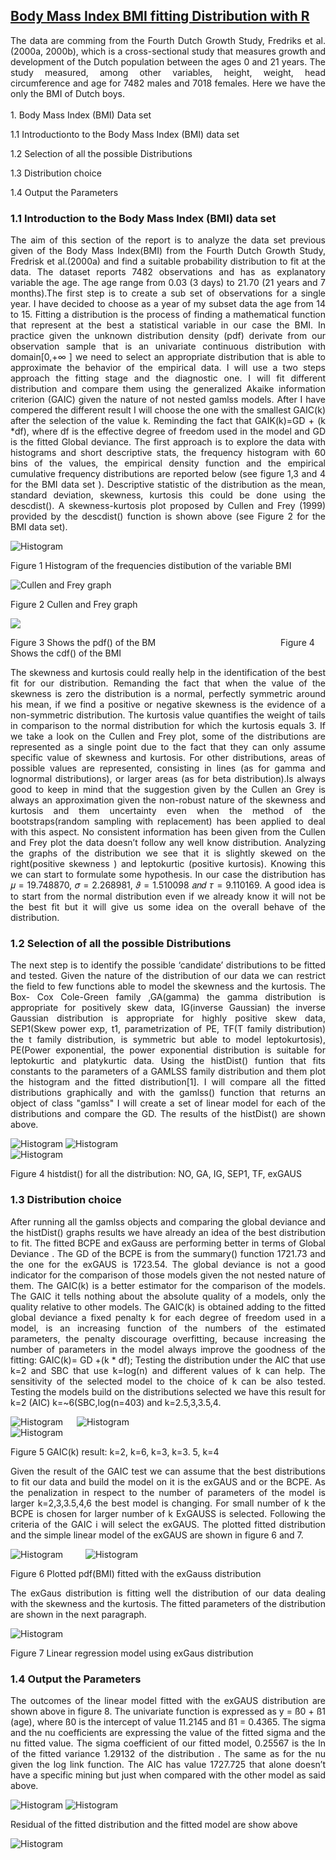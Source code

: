## [Body Mass Index BMI fitting Distribution with R](https://github.com/MauriLoi/Body-Mass-Index-BMI-fitting-Distribution-with-R)

<div align="justify"> The data are comming from the Fourth Dutch Growth Study, Fredriks et al. (2000a, 2000b), which is a cross-sectional study that measures growth and development of the Dutch population between the ages 0 and 21 years. The study measured, among other variables, height, weight, head circumference and age for 7482 males and 7018 females. Here we have the only the BMI of Dutch boys.  </div>  
<br />
1. Body Mass Index (BMI) Data set

   1.1  Introductionto to the Body Mass Index (BMI) data set 
    
   1.2  Selection of all the possible Distributions

   1.3  Distribution choice
    
   1.4  Output the Parameters
   
### 1.1 Introduction to the Body Mass Index (BMI) data set  

<div align="justify"> The aim of this section of the report is to analyze the data set previous given of the Body Mass Index(BMI) from the Fourth Dutch Growth Study, Fredrisk et al.(2000a) and find a suitable probability distribution to fit at the data. The dataset reports 7482 observations and has as explanatory variable the age. The age range from 0.03 (3 days) to 21.70 (21 years and 7 months).The first step is to create a sub set of observations for a single year. I have decided to choose as a year of my subset data the age from 14 to 15.
Fitting a distribution is the process of finding a mathematical function that represent at the best a statistical variable in our case the BMI. In practice given the unknown distribution density (pdf) derivate from our observation sample that is an univariate continuous distribution with domain[0,+∞ ] we need to select an appropriate distribution that is able to approximate the behavior of the empirical data. I will use a two steps approach the fitting stage and the diagnostic one. I will fit different distribution and compare them using the generalized Akaike information criterion (GAIC) given the nature of not nested gamlss models. After I have compered the different result I will choose the one with the smallest GAIC(k) after the selection of the value k. Reminding the fact that GAIK(k)=GD + (k *df), where df is the effective degree of freedom used in the model and GD is the fitted Global deviance. The first approach is to explore the data with histograms and short descriptive stats, the frequency histogram with 60 bins of the values, the empirical density function and the empirical cumulative frequency distributions are reported below (see figure 1,3 and 4 for the BMI data set ). Descriptive statistic of the distribution as the mean, standard deviation, skewness, kurtosis this could be done using the descdist(). A skewness-kurtosis plot proposed by Cullen and Frey (1999) provided by the descdist() function is shown above (see Figure 2 for the BMI data set).  </div>

![Histogram](Images/Picture1.png)   

Figure 1 Histogram of the frequencies distibution of the variable BMI

![Cullen and Frey graph](/Images/Picture2.png)

Figure 2 Cullen and Frey graph

![](/Images/Picture3.png)

Figure 3 Shows the pdf() of the BM &emsp;&emsp;&emsp;&emsp;&emsp;&emsp;&emsp;&emsp;&emsp;&emsp;&emsp;&emsp;&emsp;&emsp;Figure 4 Shows the cdf() of the BMI


<div align="justify"> The skewness and kurtosis could really help in the identification of the best fit for our distribution. Remanding the fact that when the value of the skewness is zero the distribution is a normal, perfectly symmetric around his mean, if we find a positive or negative skewness is the evidence of a non-symmetric distribution.
The kurtosis value quantifies the weight of tails in comparison to the normal distribution for which the kurtosis equals 3.
If we take a look on the Cullen and Frey plot, some of the distributions are represented as a single point due to the fact that they can only assume specific value of skewness and kurtosis. For other distributions, areas of possible values are represented, consisting in lines (as for gamma and lognormal distributions), or larger areas (as for beta distribution).Is always good to keep in mind that the suggestion given by the Cullen an Grey is always an approximation given the non-robust nature of the skewness and kurtosis and them uncertainty even when the method of the bootstraps(random sampling with replacement) has been applied to deal with this aspect. No consistent information has been given from the Cullen and Frey plot the data doesn’t follow any well know distribution. Analyzing the graphs of the distribution we see that it is slightly skewed on the right(positive skewness ) and leptokurtic (positive kurtosis). Knowing this we can start to formulate some hypothesis. In our case the distribution has 𝜇 = 19.748870, 𝜎 = 2.268981, 𝜗 = 1.510098 𝑎𝑛𝑑 𝜏 = 9.110169. A good idea is to start from the normal distribution even if we already know it will not be the best fit but it will give us some idea on the overall behave of the distribution. </div>

###  1.2 Selection of all the possible Distributions  

<div align="justify"> The next step is to identify the possible ‘candidate’ distributions to be fitted and tested. Given the nature of the distribution of our data we can restrict the field to few functions able to model the skewness and the kurtosis. The Box- Cox Cole-Green family ,GA(gamma) the gamma distribution is appropriate for positively skew data, IG(inverse Gaussian) the inverse Gaussian distribution is appropriate for highly positive skew data, SEP1(Skew power exp, t1, parametrization of PE, TF(T family distribution) the t family distribution, is symmetric but able to model leptokurtosis), PE(Power exponential, the power exponential distribution is suitable for leptokurtic and platykurtic data.
Using the histDist() funtion that fits constants to the parameters of a GAMLSS family distribution and them plot the histogram and the fitted distribution[1]. I will compare all the fitted distributions graphically and with the gamlss() function that returns an object of class "gamlss" I will create a set of linear model for each of the distributions and compare the GD. The results of the histDist() are shown above.  </div>

![Histogram](/Images/Picture4.png) 
![Histogram](/Images/Picture5.png)  
![Histogram](/Images/Picture6.png)

Figure 4  histdist() for all the distribution: NO, GA, IG, SEP1, TF, exGAUS


###  1.3 Distribution choice

<div align="justify"> After running all the gamlss objects and comparing the global deviance and the histDist() graphs results we have already an idea of the best distribution to fit. The fitted BCPE and exGauss are performing better in terms of Global Deviance . The GD of the BCPE is from the summary() function 1721.73 and the one for the exGAUS is 1723.54. The global deviance is not a good indicator for the comparison of those models given the not nested nature of them.
The GAIC(k) is a better estimator for the comparison of the models. The GAIC it tells nothing about the absolute quality of a models, only the quality relative to other models. The GAIC(k) is obtained adding to the fitted global deviance a fixed penalty k for each degree of freedom used in a model, is an increasing function of the numbers of the estimated parameters, the penalty discourage overfitting, because increasing the number of parameters in the model always improve the goodness of the fitting:
GAIC(k)= GD +(k * df);
Testing the distribution under the AIC that use k=2 and SBC that use k=log(n) and different values of k can help. The sensitivity of the selected model to the choice of k can be also tested. Testing the models build on the distributions selected we have this result for k=2 (AIC) k=~6(SBC,log(n=403) and k=2.5,3,3.5,4.  </div>


![Histogram](/Images/Picture7.png) &emsp; ![Histogram](/Images/Picture8.png)  
![Histogram](/Images/Picture9.png)


Figure 5 GAIC(k) result: k=2, k=6, k=3, k=3. 5, k=4 


<div align="justify"> Given the result of the GAIC test we can assume that the best distributions to fit our data and build the model on it is the exGAUS and or the BCPE. As the penalization in respect to the number of parameters of the model is larger k=2,3,3.5,4,6 the best model is changing. For small number of k the BCPE is chosen for larger number of k ExGAUSS is selected. Following the criteria of the GAIC i will select the exGAUS. The plotted fitted distribution and the simple linear model of the exGAUS are shown in figure 6 and 7.  </div>


![Histogram](/Images/Picture10.png) &emsp;&emsp; ![Histogram](/Images/Picture11.png)


Figure 6 Plotted pdf(BMI) fitted with the exGauss distribution


<div align="justify"> The exGaus distribution is fitting well the distribution of our data dealing with the skewness and the kurtosis. The fitted parameters of the distribution are shown in the next paragraph. </div>


![Histogram](/Images/Picture12.png)


Figure 7 Linear regression model using exGaus distribution


###  1.4 Output the Parameters


<div align="justify"> The outcomes of the linear model fitted with the exGAUS distribution are shown above in figure 8. The univariate function is expressed as y = ß0 +  ß1 (age), where ß0  is the intercept of value 11.2145 and ß1 = 0.4365. The sigma and the nu coefficients are expressing the value of the fitted sigma and the nu fitted value. The sigma coefficient of our fitted model, 0.25567 is the ln of the fitted variance 1.29132 of the distribution . The same as for the nu given the log link function. The AIC has value 1727.725 that alone doesn’t have a specific mining  but just when compared with the other model as said above. </div>


![Histogram](/Images/Picture13.png)
![Histogram](/Images/Picture14.png)


Residual of the fitted distribution and the fitted model are show above 

![Histogram](/Images/Picture15.png)




